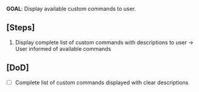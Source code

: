 **GOAL**: Display available custom commands to user.

## [Steps]
1. Display complete list of custom commands with descriptions to user → User informed of available commands

## [DoD]
- [ ] Complete list of custom commands displayed with clear descriptions
